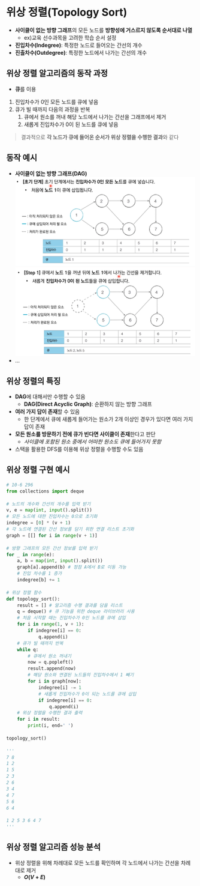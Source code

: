 # 위상 정렬(Topology Sort)
* **사이클이 없는 방향 그래프**의 모든 노드를 **방향성에 거스르지 않도록 순서대로 나열**
  * ex)교육 선수과목을 고려한 학습 순서 설정
* **진입차수(Indegree)**: 특정한 노드로 들어오는 간선의 개수
* **진출차수(Outdegree)**: 특정한 노드에서 나가는 간선의 개수

## 위상 정렬 알고리즘의 동작 과정
* **큐**를 이용
1. 진입차수가 0인 모든 노드를 큐에 넣음
2. 큐가 빌 때까지 다음의 과정을 반복
   1. 큐에서 원소를 꺼내 해당 노드에서 나가는 간선을 그래프에서 제거
   2. 새롭게 진입차수가 0이 된 노드를 큐에 넣음
> 결과적으로 **각 노드가 큐에 들어온 순서가 위상 정렬을 수행한 결과**와 같다

## 동작 예시
* **사이클이 없는 방향 그래프(DAG)**
![Alt text](images/16_topology_0.png)
![Alt text](images/16_topology_1.png)
* ...

## 위상 정렬의 특징
* **DAG**에 대해서만 수행할 수 있음
  * **DAG(Direct Acyclic Graph)**: 순환하지 않는 방향 그래프
* **여러 가지 답이 존재**할 수 있음
  * 한 단계에서 큐에 새롭게 들어가는 원소가 2개 이상인 경우가 있다면 여러 가지 답이 존재
* **모든 원소를 방문하기 전에 큐가 빈다면 사이클이 존재**한다고 판단
  * *사이클에 포함된 원소 중에서 어떠한 원소도 큐에 들어가지 못함*
* 스택을 활용한 DFS를 이용해 위상 정렬을 수행할 수도 있음
  
## 위상 정렬 구현 예시
```py
# 10-6 296
from collections import deque

# 노드의 개수와 간선의 개수를 입력 받기
v, e = map(int, input().split())
# 모든 노드에 대한 진입차수는 0으로 초기화
indegree = [0] * (v + 1)
# 각 노드에 연결된 간선 정보를 담기 위한 연결 리스트 초기화
graph = [[] for i in range(v + 1)]

# 방향 그래프의 모든 간선 정보를 입력 받기
for _ in range(e):
    a, b = map(int, input().split())
    graph[a].append(b) # 정점 A에서 B로 이동 가능
    # 진입 차수를 1 증가
    indegree[b] += 1

# 위상 정렬 함수
def topology_sort():
    result = [] # 알고리즘 수행 결과를 담을 리스트
    q = deque() # 큐 기능을 위한 deque 라이브러리 사용
    # 처음 시작할 때는 진입차수가 0인 노드를 큐에 삽입
    for i in range(1, v + 1):
        if indegree[i] == 0:
            q.append(i)
    # 큐가 빌 때까지 반복
    while q:
        # 큐에서 원소 꺼내기
        now = q.popleft()
        result.append(now)
        # 해당 원소와 연결된 노드들의 진입차수에서 1 빼기
        for i in graph[now]:
            indegree[i] -= 1
            # 새롭게 진입차수가 0이 되는 노드를 큐에 삽입
            if indegree[i] == 0:
                q.append(i)
    # 위상 정렬을 수행한 결과 출력
    for i in result:
        print(i, end=' ')

topology_sort()

'''
7 8
1 2
1 5
2 3
2 6
3 4
4 7
5 6
6 4

1 2 5 3 6 4 7
'''
```

## 위상 정렬 알고리즘 성능 분석
* 위상 정렬을 위해 차례대로 모든 노드를 확인하며 각 노드에서 나가는 간선을 차례대로 제거
  * **$O(V+E)$**